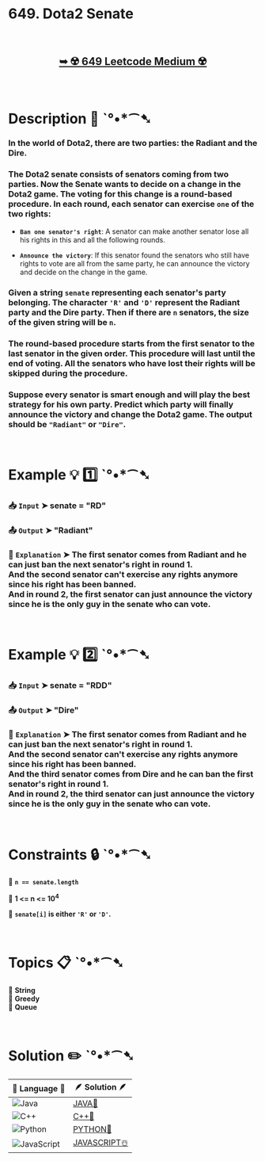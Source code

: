# 649. Dota2 Senate

</br>

<h2 align="center"> 

<a href="https://leetcode.com/problems/dota2-senate/?envType=study-plan-v2&envId=leetcode-75"><strong>➥ ☢️ 649 Leetcode Medium ☢️ </strong></a>
</h2>

</br>

# Description 📜 ˋ°•*⁀➷

### In the world of Dota2, there are two parties: the Radiant and the Dire.

### The Dota2 senate consists of senators coming from two parties. Now the Senate wants to decide on a change in the Dota2 game. The voting for this change is a round-based procedure. In each round, each senator can exercise `one` of the two rights:

- **`Ban one senator's right`**: A senator can make another senator lose all his rights in this and all the following rounds.

- **`Announce the victory`**: If this senator found the senators who still have rights to vote are all from the same party, he can announce the victory and decide on the change in the game.

### Given a string `senate` representing each senator's party belonging. The character `'R'` and `'D'` represent the Radiant party and the Dire party. Then if there are `n` senators, the size of the given string will be `n`.

### The round-based procedure starts from the first senator to the last senator in the given order. This procedure will last until the end of voting. All the senators who have lost their rights will be skipped during the procedure.

### Suppose every senator is smart enough and will play the best strategy for his own party. Predict which party will finally announce the victory and change the Dota2 game. The output should be `"Radiant"` or `"Dire"`.

</br>

# Example 💡 1️⃣ ˋ°•*⁀➷

  ### 📥 `Input`  ➤ senate = "RD"

  ### 📤 `Output`  ➤ "Radiant"

  ### 🔦 `Explanation`  ➤ The first senator comes from Radiant and he can just ban the next senator's right in round 1. </br> And the second senator can't exercise any rights anymore since his right has been banned. </br> And in round 2, the first senator can just announce the victory since he is the only guy in the senate who can vote.

</br>

# Example 💡 2️⃣ ˋ°•*⁀➷

  ### 📥 `Input` ➤ senate = "RDD"

  ### 📤 `Output`  ➤ "Dire"

  ### 🔦 `Explanation` ➤ The first senator comes from Radiant and he can just ban the next senator's right in round 1. </br> And the second senator can't exercise any rights anymore since his right has been banned. </br> And the third senator comes from Dire and he can ban the first senator's right in round 1. </br> And in round 2, the third senator can just announce the victory since he is the only guy in the senate who can vote.

</br>

# Constraints 🔒 ˋ°•*⁀➷

🔹 **`n == senate.length`** </br>

🔹 **1 <= n <= 10<sup>4</sup>** </br>

🔹 **`senate[i]` is either `'R'` or `'D'`.** </br>

</br>

# Topics 📋 ˋ°•*⁀➷

🔸 **String**  </br>
🔸 **Greedy**  </br>
🔸 **Queue**  </br>

</br>

# Solution ✏️ ˋ°•*⁀➷

| 📒 Language 📒  | 🪶 Solution 🪶 |
| ------------- | ------------- |
|  ![Java](https://img.shields.io/badge/java-%23ED8B00.svg?style=for-the-badge&logo=openjdk&logoColor=white)  | [JAVA🍁](https://github.com/Prakhar-002/LEETCODE/blob/main/%F0%9F%93%9A%20Study%20%F0%9F%8E%A7%20Plan%20%F0%9F%91%A8%F0%9F%8F%BB%E2%80%8D%F0%9F%92%BB/%F0%9F%8D%A8%20LeetCode%2075%20-%20%F0%9F%AA%BB%20Ace%20Coding%20Interview/%F0%9F%94%AC%20Examine%20Thoroughly%20%F0%9F%A7%AC/07%20Queue/Day%20%E2%9E%BA%2028%20%F0%9F%AA%BB%20649.%20Dota2%20Senate%20%E2%98%83%EF%B8%8F%20%F0%9F%8D%81%20%F0%9F%8D%B0%20%F0%9F%8E%B2/%F0%9F%8D%81JAVA%20-%20649.%20Dota2%20Senate.java) |
|  ![C++](https://img.shields.io/badge/c++-%2300599C.svg?style=for-the-badge&logo=c%2B%2B&logoColor=white)  | [C++🎲](https://github.com/Prakhar-002/LEETCODE/blob/main/%F0%9F%93%9A%20Study%20%F0%9F%8E%A7%20Plan%20%F0%9F%91%A8%F0%9F%8F%BB%E2%80%8D%F0%9F%92%BB/%F0%9F%8D%A8%20LeetCode%2075%20-%20%F0%9F%AA%BB%20Ace%20Coding%20Interview/%F0%9F%94%AC%20Examine%20Thoroughly%20%F0%9F%A7%AC/07%20Queue/Day%20%E2%9E%BA%2028%20%F0%9F%AA%BB%20649.%20Dota2%20Senate%20%E2%98%83%EF%B8%8F%20%F0%9F%8D%81%20%F0%9F%8D%B0%20%F0%9F%8E%B2/%F0%9F%8E%B2CPP%20-%20649.%20Dota2%20Senate.cpp)  |
|  ![Python](https://img.shields.io/badge/python-3670A0?style=for-the-badge&logo=python&logoColor=ffdd54)    | [PYTHON🍰](https://github.com/Prakhar-002/LEETCODE/blob/main/%F0%9F%93%9A%20Study%20%F0%9F%8E%A7%20Plan%20%F0%9F%91%A8%F0%9F%8F%BB%E2%80%8D%F0%9F%92%BB/%F0%9F%8D%A8%20LeetCode%2075%20-%20%F0%9F%AA%BB%20Ace%20Coding%20Interview/%F0%9F%94%AC%20Examine%20Thoroughly%20%F0%9F%A7%AC/07%20Queue/Day%20%E2%9E%BA%2028%20%F0%9F%AA%BB%20649.%20Dota2%20Senate%20%E2%98%83%EF%B8%8F%20%F0%9F%8D%81%20%F0%9F%8D%B0%20%F0%9F%8E%B2/%F0%9F%8D%B0PYTHON%20-%20649.%20Dota2%20Senate.py) |
| ![JavaScript](https://img.shields.io/badge/javascript-%23323330.svg?style=for-the-badge&logo=javascript&logoColor=%23F7DF1E)   | [JAVASCRIPT☃️](https://github.com/Prakhar-002/LEETCODE/blob/main/%F0%9F%93%9A%20Study%20%F0%9F%8E%A7%20Plan%20%F0%9F%91%A8%F0%9F%8F%BB%E2%80%8D%F0%9F%92%BB/%F0%9F%8D%A8%20LeetCode%2075%20-%20%F0%9F%AA%BB%20Ace%20Coding%20Interview/%F0%9F%94%AC%20Examine%20Thoroughly%20%F0%9F%A7%AC/07%20Queue/Day%20%E2%9E%BA%2028%20%F0%9F%AA%BB%20649.%20Dota2%20Senate%20%E2%98%83%EF%B8%8F%20%F0%9F%8D%81%20%F0%9F%8D%B0%20%F0%9F%8E%B2/%E2%98%83%EF%B8%8FJAVASCRIPT%20-%20649.%20Dota2%20Senate.js) |

